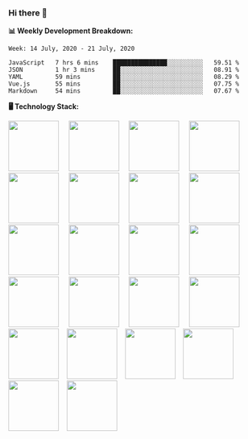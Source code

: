 <link rel="stylesheet" href="assets/css/style.css">

### Hi there 👋

**:bar_chart: Weekly Development Breakdown:**

<!--START_SECTION:waka-->

```text
Week: 14 July, 2020 - 21 July, 2020

JavaScript   7 hrs 6 mins    ███████████████░░░░░░░░░░   59.51 %
JSON         1 hr 3 mins     ██░░░░░░░░░░░░░░░░░░░░░░░   08.91 %
YAML         59 mins         ██░░░░░░░░░░░░░░░░░░░░░░░   08.29 %
Vue.js       55 mins         ██░░░░░░░░░░░░░░░░░░░░░░░   07.75 %
Markdown     54 mins         ██░░░░░░░░░░░░░░░░░░░░░░░   07.67 %
```

<!--END_SECTION:waka-->

**:desktop_computer: Technology Stack:**

<img src="https://cdn.rawgit.com/konpa/devicon/master/icons/javascript/javascript-original.svg" height="100" /> &nbsp; &nbsp;
<img src="https://cdn.rawgit.com/konpa/devicon/master/icons/nodejs/nodejs-original-wordmark.svg" height="100" /> &nbsp; &nbsp;
<img src="https://cdn.rawgit.com/konpa/devicon/master/icons/vuejs/vuejs-original-wordmark.svg" height="100" /> &nbsp; &nbsp;
<img src="https://cdn.rawgit.com/konpa/devicon/master/icons/linux/linux-original.svg" height="100" /> &nbsp; &nbsp;
<img src="https://cdn.rawgit.com/konpa/devicon/master/icons/postgresql/postgresql-original-wordmark.svg" height="100" /> &nbsp; &nbsp;
<img src="https://cdn.rawgit.com/konpa/devicon/master/icons/mysql/mysql-original-wordmark.svg" height="100" /> &nbsp; &nbsp;
<img src="https://cdn.rawgit.com/konpa/devicon/master/icons/sequelize/sequelize-original-wordmark.svg" height="100" /> &nbsp; &nbsp;
<img src="https://cdn.rawgit.com/konpa/devicon/master/icons/mongodb/mongodb-original-wordmark.svg" height="100" /> &nbsp; &nbsp;
<img src="https://cdn.rawgit.com/konpa/devicon/master/icons/git/git-original-wordmark.svg" height="100" /> &nbsp; &nbsp;
<img src="https://cdn.rawgit.com/konpa/devicon/master/icons/yarn/yarn-original-wordmark.svg" height="100" /> &nbsp; &nbsp;
<img src="https://cdn.rawgit.com/konpa/devicon/master/icons/npm/npm-original-wordmark.svg" height="100" /> &nbsp; &nbsp;
<img src="https://cdn.rawgit.com/konpa/devicon/master/icons/heroku/heroku-original-wordmark.svg" height="100" /> &nbsp; &nbsp;
<img src="https://cdn.rawgit.com/konpa/devicon/master/icons/amazonwebservices/amazonwebservices-original-wordmark.svg" height="100" /> &nbsp; &nbsp;
<img src="https://cdn.rawgit.com/konpa/devicon/master/icons/gulp/gulp-plain.svg" height="100" /> &nbsp; &nbsp;
<img src="https://cdn.rawgit.com/konpa/devicon/master/icons/webpack/webpack-original-wordmark.svg" height="100" /> &nbsp; &nbsp;
<img src="https://cdn.rawgit.com/konpa/devicon/master/icons/handlebars/handlebars-original-wordmark.svg" height="100" /> &nbsp; &nbsp;
<img src="https://cdn.rawgit.com/konpa/devicon/master/icons/html5/html5-original-wordmark.svg" height="100" />&nbsp; &nbsp;
<img src="https://cdn.rawgit.com/konpa/devicon/master/icons/sass/sass-original.svg" height="100" />&nbsp; &nbsp;
<img src="https://cdn.rawgit.com/konpa/devicon/master/icons/bootstrap/bootstrap-plain-wordmark.svg" height="100" />&nbsp; &nbsp;
<img src="https://cdn.rawgit.com/konpa/devicon/master/icons/dot-net/dot-net-original-wordmark.svg" height="100" />&nbsp; &nbsp;
<img src="https://cdn.rawgit.com/konpa/devicon/master/icons/electron/electron-original.svg" height="100" />&nbsp; &nbsp;
<img src="https://cdn.rawgit.com/konpa/devicon/master/icons/gimp/gimp-original-wordmark.svg" height="100" />&nbsp; &nbsp;

<!--
**emrahyumuk/emrahyumuk** is a ✨ _special_ ✨ repository because its `README.md` (this file) appears on your GitHub profile.

Here are some ideas to get you started:

- 🔭 I’m currently working on ...
- 🌱 I’m currently learning ...
- 👯 I’m looking to collaborate on ...
- 🤔 I’m looking for help with ...
- 💬 Ask me about ...
- 📫 How to reach me: ...
- 😄 Pronouns: ...
- ⚡ Fun fact: ...

**:zap: Recent Activity:**
-->
